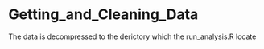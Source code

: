 # Getting_and_Cleaning_Data
The data is decompressed to the derictory which the run_analysis.R locate
